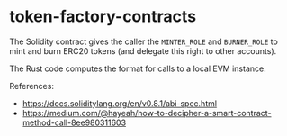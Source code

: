# token-factory-contracts

The Solidity contract gives the caller the `MINTER_ROLE` and `BURNER_ROLE` to mint and burn ERC20 tokens (and delegate this right to other accounts).

The Rust code computes the format for calls to a local EVM instance. 

References:
* https://docs.soliditylang.org/en/v0.8.1/abi-spec.html
* https://medium.com/@hayeah/how-to-decipher-a-smart-contract-method-call-8ee980311603